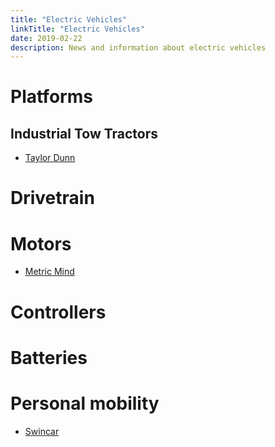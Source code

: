```yaml
---
title: "Electric Vehicles"
linkTitle: "Electric Vehicles"
date: 2019-02-22
description: News and information about electric vehicles
---
```


# Platforms

## Industrial Tow Tractors
- [Taylor Dunn](https://www.taylor-dunn.com/en-us/tow-tractor/#specs)

# Drivetrain

# Motors
- [Metric Mind](http://www.metricmind.com/)

# Controllers

# Batteries

# Personal mobility

* [Swincar](https://www.swincar.fr/)
